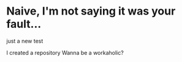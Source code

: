 # Naive, I'm not saying it was your fault...
 just a new test 

 I created a repository
 Wanna be a workaholic?
